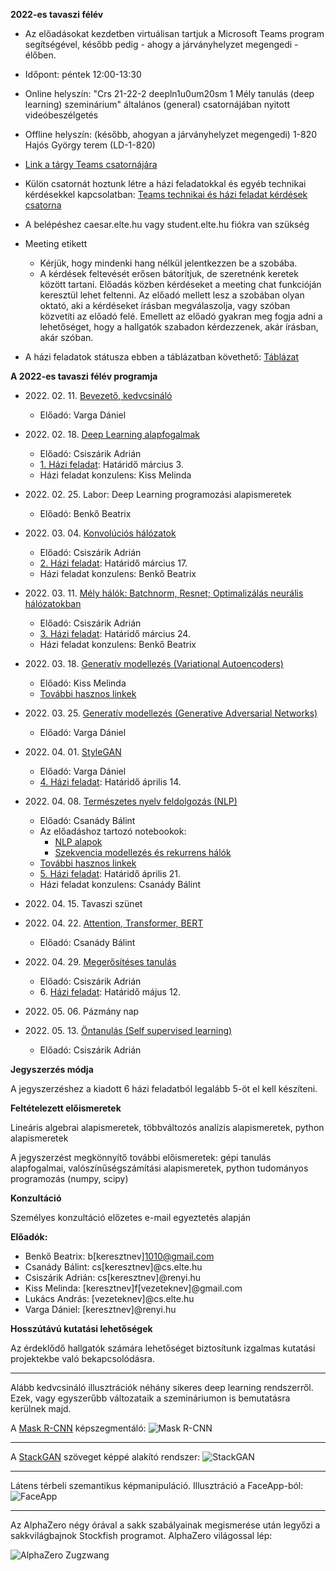 **2022-es tavaszi félév**

- Az előadásokat kezdetben virtuálisan tartjuk a Microsoft Teams program segítségével, később pedig - ahogy a járványhelyzet megengedi - élőben.
- Időpont: péntek 12:00-13:30 
- Online helyszín: "Crs 21-22-2 deepln1u0um20sm 1 Mély tanulás (deep learning) szeminárium" általános (general) csatornájában nyitott videóbeszélgetés
- Offline helyszín: (később, ahogyan a járványhelyzet megengedi) 1-820 Hajós György terem (LD-1-820)
- [Link a tárgy Teams csatornájára](https://bit.ly/3sA3zjI)
- Külön csatornát hoztunk létre a házi feladatokkal és egyéb technikai kérdésekkel kapcsolatban: [Teams technikai és házi feladat kérdések csatorna](https://bit.ly/3BcDawa)

- A belépéshez caesar.elte.hu vagy student.elte.hu fiókra van szükség
- Meeting etikett
    + Kérjük, hogy mindenki hang nélkül jelentkezzen be a szobába.
    + A kérdések feltevését erősen bátorítjuk, de szeretnénk keretek között tartani. Előadás közben kérdéseket a meeting chat funkcióján keresztül lehet feltenni. Az előadó mellett lesz a szobában olyan oktató, aki a kérdéseket írásban megválaszolja, vagy szóban közvetíti az előadó felé. Emellett az előadó gyakran meg fogja adni a lehetőséget, hogy a hallgatók szabadon kérdezzenek, akár írásban, akár szóban.

- A házi feladatok státusza ebben a táblázatban követhető: [Táblázat](https://bit.ly/3gDgUCl)

**A 2022-es tavaszi félév programja**


- 2022\. 02\. 11\. [Bevezető, kedvcsináló](docs/elte-deeplearning-starter-2021.pdf)
    + Előadó: Varga Dániel


- 2022\. 02\. 18\. [Deep Learning alapfogalmak](docs/dl2021_nn_bevezeto.pdf)
    + Előadó: Csiszárik Adrián
    + [1\. Házi feladat](https://colab.research.google.com/drive/10a_O1RO3OZ3i6Jj_O8w0XScYJQcyiAyf#scrollTo=Oefmx5K2WCPk): Határidő március 3.
    + Házi feladat konzulens: Kiss Melinda


- 2022\. 02\. 25\. Labor: Deep Learning programozási alapismeretek
    + Előadó: Benkő Beatrix

- 2022\. 03\. 04\. [Konvolúciós hálózatok](docs/dl2020_cnn.pdf)
    + Előadó: Csiszárik Adrián
    + [2\. Házi feladat](https://colab.research.google.com/drive/1LK-KFuyAiW39O1NX0YR8cvd8x5fr6nSp#scrollTo=-Oyd2Yyk94V7): Határidő március 17.
    + Házi feladat konzulens: Benkő Beatrix


- 2022\. 03\. 11\. [Mély hálók: Batchnorm, Resnet; Optimalizálás neurális hálózatokban](docs/dl2020_deep_nets.pdf)
    + Előadó: Csiszárik Adrián
    + [3\. Házi feladat](https://colab.research.google.com/drive/1QgppKeLY_eL2JgHxy5Bl_uYfn1ucK9Ey): Határidő március 24.
    + Házi feladat konzulens: Benkő Beatrix


- 2022\. 03\. 18\. [Generatív modellezés (Variational Autoencoders)](docs/dl2020_vae.pdf)
    + Előadó: Kiss Melinda
    + [További hasznos linkek](docs/dl2020_vae_links.md)


- 2022\. 03\. 25\. [Generatív modellezés (Generative Adversarial Networks)](docs/dl2020_gan_links.md)
    + Előadó: Varga Dániel


- 2022\. 04\. 01\. [StyleGAN](https://users.renyi.hu/~daniel/stylegan-szeminarium-2020.pdf)
    + Előadó: Varga Dániel
    + [4\. Házi feladat](https://colab.research.google.com/drive/1OxRHEfaZvqC_CkbSFctTzjrCLrh_JsHE): Határidő április 14.


- 2022\. 04\. 08\. [Természetes nyelv feldolgozás (NLP)](https://colab.research.google.com/drive/1cfy30mNHtAbhkvae4s3uyajbpGHz3uiL)
    + Előadó: Csanády Bálint
    + Az előadáshoz tartozó notebookok:
        - [NLP alapok](https://colab.research.google.com/drive/1sGLCeaeRX8IaCYoXDDNGuK0cLbti6A7f?usp=sharing)
        - [Szekvencia modellezés és rekurrens hálók](https://colab.research.google.com/drive/1jrRmTq_hLjhOGAjQVxRGzyrnr-pwj84A?usp=sharing)
    + [További hasznos linkek](docs/dl2020_nlp_links.md)
    + [5\. Házi feladat](https://colab.research.google.com/drive/1zacR9YfA1NXt6wIXVWO8hGqdQcrqIzVE?usp=sharing): Határidő április 21.
    + Házi feladat konzulens: Csanády Bálint


- 2022\. 04\. 15\. Tavaszi szünet


- 2022\. 04\. 22\. [Attention, Transformer, BERT](docs/dl2020_attention_links.md)
    + Előadó: Csanády Bálint


- 2022\. 04\. 29\. [Megerősítéses tanulás](docs/dl2021_rl.pdf)
    + Előadó: Csiszárik Adrián
    + 6\. [Házi feladat](https://colab.research.google.com/drive/1wkXMJRDBq3a8HO4ggeS88MHr1T_1IO_M?usp=sharing): Határidő május 12.


- 2022\. 05\. 06\. Pázmány nap


- 2022\. 05\. 13\. [Öntanulás (Self supervised learning)](https://lilianweng.github.io/lil-log/2019/11/10/self-supervised-learning.html)
    + Előadó: Csiszárik Adrián

**Jegyszerzés módja**

A jegyszerzéshez a kiadott 6 házi feladatból legalább 5-öt el kell készíteni.

**Feltételezett előismeretek**

Lineáris algebrai alapismeretek, többváltozós analízis alapismeretek, python alapismeretek

A jegyszerzést megkönnyítő további előismeretek: gépi tanulás alapfogalmai, valószínűségszámítási alapismeretek, python tudományos programozás (numpy, scipy)


**Konzultáció**

Személyes konzultáció előzetes e-mail egyeztetés alapján


**Előadók:**
* Benkő Beatrix: b[keresztnev]1010@gmail.com
* Csanády Bálint: cs[keresztnev]@cs.elte.hu
* Csiszárik Adrián: cs[keresztnev]@renyi.hu
* Kiss Melinda: [keresztnev]f[vezeteknev]@gmail.com
* Lukács András: [vezeteknev]@cs.elte.hu
* Varga Dániel: [keresztnev]@renyi.hu


**Hosszútávú kutatási lehetőségek**

Az érdeklődő hallgatók számára lehetőséget biztosítunk
izgalmas kutatási projektekbe való bekapcsolódásra.

---

Alább kedvcsináló illusztrációk néhány sikeres deep learning rendszerről. Ezek, vagy egyszerűbb változataik a szemináriumon is bemutatásra kerülnek majd.

A [Mask R-CNN](https://github.com/matterport/Mask_RCNN) képszegmentáló:
![Mask R-CNN](pics/mask-r-cnn-1.jpg "Mask R-CNN")

---

A [StackGAN](https://github.com/hanzhanggit/StackGAN) szöveget képpé alakító rendszer:
![StackGAN](pics/stackgan.jpg "StackGAN")

---

Látens térbeli szemantikus képmanipuláció. Illusztráció a FaceApp-ból:
![FaceApp](pics/faceapp.jpg "FaceApp")

---

Az AlphaZero négy órával a sakk szabályainak megismerése után legyőzi a sakkvilágbajnok Stockfish programot. AlphaZero világossal lép:

![AlphaZero Zugzwang](pics/alphazero-zugzwang.jpg "AlphaZero Zugzwang")
